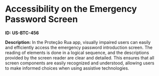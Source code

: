 # Accessibility on the Emergency Password Screen

**ID:** **US-BTC-456**

**Description:** In the Proteção Rua app, visually impaired users can easily and efficiently access the emergency password introduction screen. The reading of elements is done in a logical sequence, and the descriptions provided by the screen reader are clear and detailed. This ensures that all screen components are easily recognized and understood, allowing users to make informed choices when using assistive technologies.